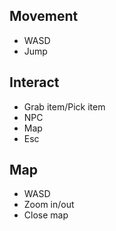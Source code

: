 ## Movement
- WASD
- Jump

## Interact
- Grab item/Pick item
- NPC
- Map
- Esc

## Map
- WASD
- Zoom in/out
- Close map

